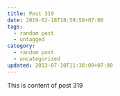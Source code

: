 ```yaml
---
title: Post 319
date: 2019-02-18T18:59:58+07:00
tags:
  - random post
  - untagged
category:
  - random post
  - uncategorized
updated: 2013-07-10T11:38:09+07:00
---
```

This is content of post 319